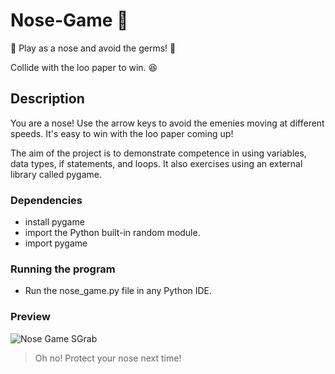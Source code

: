 # Nose-Game 🏽

👃 Play as a nose and avoid the germs! :space_invader: 

Collide with the loo paper to win. 😆

## Description

You are a nose! Use the arrow keys to avoid the emenies moving at different speeds. It's easy to win with the loo paper coming up! 

The aim of the project is to demonstrate competence in using variables, data types, if statements, and loops. It also exercises using an external library called pygame. 

### Dependencies

* install pygame 
* import the Python built-in random module.
* import pygame

### Running the program

* Run the nose_game.py file in any Python IDE. 

### Preview
![Nose Game SGrab](https://user-images.githubusercontent.com/98525884/160280486-3ad88399-5316-45c3-b07c-6a05e41750fc.png)

> Oh no! Protect your nose next time!
